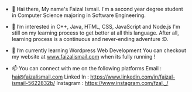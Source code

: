 - 👋 Hai there, My name's Faizal Ismail.
I'm a second year degree student in Computer Science majoring in Software Engineering.

- 👀 I’m interested in C++, Java, HTML, CSS, JavaScript and Node.js
I'm still on my learning process to get better at all this language.
After all, learning process is a continuous and never-ending adventure :D.

- 🌱 I’m currently learning Wordpress Web Development
You can checkout my website at www.faizalismail.com when its fully running !

- 📫 You can connect with me on the following platforms
Email : hai@faizalismail.com
Linked In : https://www.linkedin.com/in/faizal-ismail-5622832b/
Instagram : https://www.instagram.com/fzal._/



<!---
faizalizm/faizalizm is a ✨ special ✨ repository because its `README.md` (this file) appears on your GitHub profile.
You can click the Preview link to take a look at your changes.
--->

